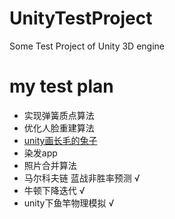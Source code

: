 # UnityTestProject
Some Test Project of Unity 3D engine

# my test plan

- 实现弹簧质点算法 
- 优化人脸重建算法 
- [unity画长毛的兔子](https://github.com/ThisskyMain/FurBunny)
- 染发app
- 照片合并算法
- 马尔科夫链 蓝战非胜率预测 √
- 牛顿下降迭代 √
- unity下鱼竿物理模拟 √
